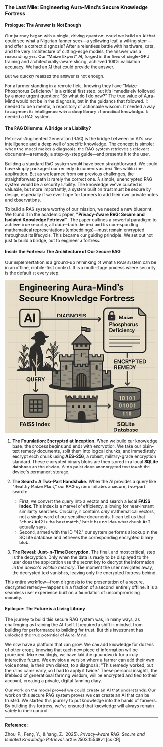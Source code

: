 ### **The Last Mile: Engineering Aura-Mind's Secure Knowledge Fortress**

#### **Prologue: The Answer is Not Enough**

Our journey began with a single, driving question: could we build an AI that could see what a Nigerian farmer sees—a yellowing leaf, a wilting stem—and offer a correct diagnosis? After a relentless battle with hardware, data, and the very architecture of cutting-edge models, the answer was a resounding yes. Our "Maize Expert" AI, forged in the fires of single-GPU training and architecturally-aware slicing, achieved 100% validation accuracy. We had an AI that could provide the answer.

But we quickly realized the answer is not enough.

For a farmer standing in a remote field, knowing they have "Maize Phosphorus Deficiency" is a critical first step, but it's immediately followed by a more urgent question: "So what do I do now?" The true value of Aura-Mind would not be in the diagnosis, but in the guidance that followed. It needed to be a mentor, a repository of actionable wisdom. It needed a way to augment its intelligence with a deep library of practical knowledge. It needed a RAG system.

#### **The RAG Dilemma: A Bridge or a Liability?**

Retrieval-Augmented Generation (RAG) is the bridge between an AI's raw intelligence and a deep well of specific knowledge. The concept is simple: when the model makes a diagnosis, the RAG system retrieves a relevant document—a remedy, a step-by-step guide—and presents it to the user.

Building a standard RAG system would have been straightforward. We could have simply packaged our remedy documents as text files within the application. But as we learned from our previous challenges, the straightforward path is rarely the correct one. A simple, unencrypted RAG system would be a security liability. The knowledge we've curated is valuable, but more importantly, a system built on trust must be secure by design, especially if we ever hope for farmers to add their own private notes and observations.

To build a RAG system worthy of our mission, we needed a new blueprint. We found it in the academic paper, **"Privacy-Aware RAG: Secure and Isolated Knowledge Retrieval"**. The paper outlines a powerful paradigm: to achieve true security, all data—both the text and its corresponding mathematical representations (embeddings)—must remain encrypted throughout its lifecycle. This became our guiding principle. We set out not just to build a bridge, but to engineer a fortress.

#### **Inside the Fortress: The Architecture of Our Secure RAG**

Our implementation is a ground-up rethinking of what a RAG system can be in an offline, mobile-first context. It is a multi-stage process where security is the default at every step.

![AuraMind Castle](/rag.png)

1.  **The Foundation: Encrypted at Inception.** When we build our knowledge base, the process begins and ends with encryption. We take our plain-text remedy documents, split them into logical chunks, and immediately encrypt each chunk using **AES-256**, a robust, military-grade encryption standard. These encrypted binary blobs are then stored in a local **SQLite** database on the device. At no point does unencrypted text touch the device's permanent storage.

2.  **The Search: A Two-Part Handshake.** When the AI provides a query like "Healthy Maize Plant," our RAG system initiates a secure, two-part search:
    *   First, we convert the query into a vector and search a local **FAISS index**. This index is a marvel of efficiency, allowing for near-instant similarity searches. Crucially, it contains *only* mathematical vectors, not a single word of our sensitive documents. It can tell us that "chunk #42 is the best match," but it has no idea what chunk #42 actually says.
    *   Second, armed with the ID "42," our system performs a lookup in the SQLite database and retrieves the corresponding encrypted binary blob.

3.  **The Reveal: Just-in-Time Decryption.** The final, and most critical, step is the decryption. Only when the data is ready to be displayed to the user does the application use the secret key to decrypt the information *in the device's volatile memory*. The moment the user navigates away, the decrypted text vanishes, leaving only the encrypted fortress behind.

This entire workflow—from diagnosis to the presentation of a secure, decrypted remedy—happens in a fraction of a second, entirely offline. It is a seamless user experience built on a foundation of uncompromising security.

#### **Epilogue: The Future is a Living Library**

The journey to build this secure RAG system was, in many ways, as challenging as training the AI itself. It required a shift in mindset from building for performance to building for trust. But this investment has unlocked the true potential of Aura-Mind.

We now have a platform that can grow. We can add knowledge for dozens of other crops, knowing that each new piece of information will be protected. More excitingly, we have laid the groundwork for a truly interactive future. We envision a version where a farmer can add their own voice notes, in their own dialect, to a diagnosis: "This remedy worked, but the rains came early, so I had to apply it twice." These personal insights, the lifeblood of generational farming wisdom, will be encrypted and tied to their account, creating a private, digital farming diary.

Our work on the model proved we could create an AI that understands. Our work on this secure RAG system proves we can create an AI that can be trusted. We started this journey to put knowledge into the hands of farmers. By building this fortress, we've ensured that knowledge will always remain safely in their control.

***

**Reference:**

Zhou, P., Feng, Y., & Yang, Z. (2025). *Privacy-Aware RAG: Secure and Isolated Knowledge Retrieval*. arXiv:2503.15548v1 [cs.CR].
